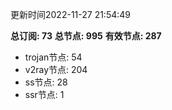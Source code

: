 更新时间2022-11-27 21:54:49

**总订阅: 73**
**总节点: 995**
**有效节点: 287**
- trojan节点: 54
- v2ray节点: 204
- ss节点: 28
- ssr节点: 1
